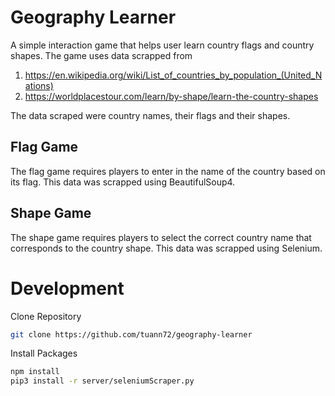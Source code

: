 # Geography Learner
A simple interaction game that helps user learn country flags and country shapes. The game uses data scrapped from 
1. https://en.wikipedia.org/wiki/List_of_countries_by_population_(United_Nations)
2. https://worldplacestour.com/learn/by-shape/learn-the-country-shapes

The data scraped were country names, their flags and their shapes.

## Flag Game
The flag game requires players to enter in the name of the country based on its flag. This data was scrapped using BeautifulSoup4.

## Shape Game
The shape game requires players to select the correct country name that corresponds to the country shape. This data was scrapped using Selenium.

# Development
Clone Repository
```bash
git clone https://github.com/tuann72/geography-learner
```

Install Packages
```bash
npm install
pip3 install -r server/seleniumScraper.py
```
